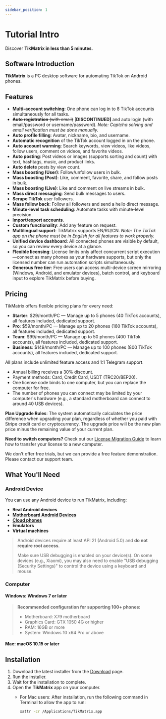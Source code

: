 ```yaml
---
sidebar_position: 1
---
```


# Tutorial Intro

Discover **TikMatrix in less than 5 minutes**.

## Software Introduction

**TikMatrix** is a PC desktop software for automating TikTok on Android phones.

## Features

- **Multi-account switching**: One phone can log in to 8 TikTok accounts simultaneously for all tasks.
- ~~**Auto registration** (with email)~~ **[DISCONTINUED]** and auto login (with email/password or username/password). *Note: Captcha solving and email verification must be done manually.*
- **Auto profile filling**: Avatar, nickname, bio, and username.
- **Automatic recognition** of the TikTok account logged in on the phone.
- **Auto account warming**: Search keywords, view videos, like videos, follow users, comment on videos, and favorite videos.
- **Auto posting**: Post videos or images (supports sorting and count) with text, hashtags, music, and product links.
- **Auto delete** posts by view count.
- **Mass boosting (User)**: Follow/unfollow users in bulk.
- **Mass boosting (Post)**: Like, comment, favorite, share, and follow posts in bulk.
- **Mass boosting (Live)**: Like and comment on live streams in bulk.
- **Mass direct messaging**: Send bulk messages to users.
- **Scrape TikTok** user followers.
- **Mass follow back**: Follow all followers and send a hello direct message.
- **Minute-level task scheduling**: Automate tasks with minute-level precision.
- **Import/export accounts**.
- **Custom functionality**: Add any feature on request.
- **Multilingual support**: TikMatrix supports EN/RU/CN. *Note: The TikTok app on the phone must be in English for all features to work properly.*
- **Unified device dashboard**: All connected phones are visible by default, so you can review every device at a glance.
- **Flexible licensing**: License limits only affect concurrent script execution—connect as many phones as your hardware supports, but only the licensed number can run automation scripts simultaneously.
- **Generous free tier**: Free users can access multi-device screen mirroring (Windows, Android, and emulator devices), batch control, and keyboard input to explore TikMatrix before buying.

## Pricing

TikMatrix offers flexible pricing plans for every need:

- **Starter**: $29/month/PC — Manage up to 5 phones (40 TikTok accounts), all features included, dedicated support.
- **Pro**: $59/month/PC — Manage up to 20 phones (160 TikTok accounts), all features included, dedicated support.
- **Team**: $99/month/PC — Manage up to 50 phones (400 TikTok accounts), all features included, dedicated support.
- **Business**: $149/month/PC — Manage up to 100 phones (800 TikTok accounts), all features included, dedicated support.

All plans include unlimited feature access and 1:1 Telegram support.

- Annual billing receives a 30% discount.
- Payment methods: Card, Credit Card, USDT (TRC20/BEP20).
- One license code binds to one computer, but you can replace the computer for free.
- The number of phones you can connect may be limited by your computer's hardware (e.g., a standard motherboard can connect to around 40 USB devices).

**Plan Upgrade Rules**: The system automatically calculates the price difference when upgrading your plan, regardless of whether you paid with Stripe credit card or cryptocurrency. The upgrade price will be the new plan price minus the remaining value of your current plan.

**Need to switch computers?** Check out our [License Migration Guide](tutorial-basics/license-migration.md) to learn how to transfer your license to a new computer.

We don't offer free trials, but we can provide a free feature demonstration. Please contact our support team.

## What You'll Need

### Android Device

You can use any Android device to run TikMatrix, including:

- **Real Android devices**
- **[Motherboard Android Devices](http://www.niaozun.shop?cid=934ec2fe)**
- **[Cloud phones](https://www.geelark.cn?invite_code=XHY6a8)**
- **Emulators**
- **Virtual machines**

> Android devices require at least API 21 (Android 5.0) and **do not require root access**.
>
> Make sure USB debugging is enabled on your device(s).
> On some devices (e.g., Xiaomi), you may also need to enable "USB debugging (Security Settings)" to control the device using a keyboard and mouse.

### Computer

#### Windows: Windows 7 or later

> **Recommended configuration for supporting 100+ phones:**
>
> - Motherboard: X79 motherboard
> - Graphics Card: GTX 1050 4G or higher
> - RAM: 16GB or more
> - System: Windows 10 x64 Pro or above

#### Mac: macOS 10.15 or later

## Installation

1. Download the latest installer from the [Download](https://tikmatrix.com/Download) page.
2. Run the installer.
3. Wait for the installation to complete.
4. Open the **TikMatrix** app on your computer.
   - For Mac users: After installation, run the following command in Terminal to allow the app to run:

     ```bash
     xattr -cr /Applications/TikMatrix.app
     ```
